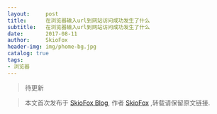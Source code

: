 ```yaml
---
layout:     post
title:      在浏览器输入url到网站访问成功发生了什么
subtitle:   在浏览器输入url到网站访问成功发生了什么
date:       2017-08-11
author:     SkioFox
header-img: img/phome-bg.jpg
catalog: true
tags:
- 浏览器
---
```


>待更新


> 本文首次发布于 [SkioFox Blog](http://blog.skiofox.top), 作者 [SkioFox](https://github.com/LoverFancy/) ,转载请保留原文链接.